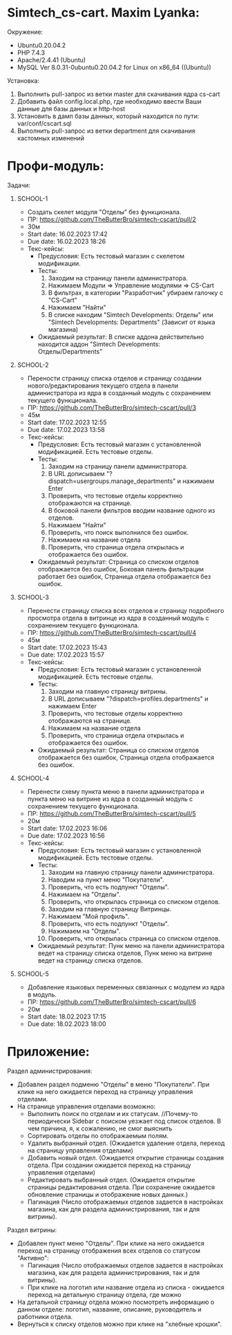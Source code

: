 # Simtech_cs-cart. Maxim Lyanka:
 
Окружение:
  - Ubuntu0.20.04.2
  - PHP 7.4.3
  - Apache/2.4.41 (Ubuntu)
  - MySQL Ver 8.0.31-0ubuntu0.20.04.2 for Linux on x86_64 ((Ubuntu))
  
Установка:
  1. Выполнить pull-запрос из ветки master для скачивания ядра cs-cart
  2. Добавить файл config.local.php, где необходимо ввести Ваши данные для базы данных и http-host
  3. Установить в дамп базы данных, который находится по пути: var/conf/cscart.sql
  4. Выполнить pull-запрос из ветки department для скачивания кастомных изменений
  
# Профи-модуль:
Задачи: 

  1. SCHOOL-1
     - Создать скелет модуля "Отделы" без функционала.
     - ПР: https://github.com/TheButterBro/simtech-cscart/pull/2
     - 30м
     - Start date: 16.02.2023 17:42
     - Due date: 16.02.2023 18:26
     - Текс-кейсы: 
       - Предусловия: Есть тестовый магазин с скелетом модификации.
       - Тесты: 
         1. Заходим на страницу панели администратора.
         2. Нажимаем Модули => Управление модулями => CS-Cart
         3. В фильтрах, в категории "Разработчик" убираем галочку с "CS-Cart"
         4. Нажимаем "Найти"
         5. В списке находим "Simtech Developments: Отделы" или "Simtech Developments: Departments" (Зависит от языка магазина)
       - Ожидаемый результат: В списке аддона действительно находится аддон "Simtech Developments: Отделы/Departments"
  
  2. SCHOOL-2
     - Перености страницу списка отделов и страницу создании нового/редактирования текущего отдела в панели администратора из ядра в созданный модуль с сохранением текущего функционала. 
     - ПР: https://github.com/TheButterBro/simtech-cscart/pull/3
     - 45м
     - Start date: 17.02.2023 12:55
     - Due date: 17.02.2023 13:58
     - Текс-кейсы:
       - Предусловия: Есть тестовый магазин с установленной модификацией. Есть тестовые отделы.
       - Тесты: 
         1. Заходим на страницу панели администратора.
         2. В URL дописываем "?dispatch=usergroups.manage_departments" и нажимаем Enter
         3. Проверить, что тестовые отделы корректнно отображаются на странице.
         4. В боковой панели фильтров вводим название одного из отделов.
         5. Нажимаем "Найти"
         6. Проверить, что поиск выполнился без ошибок.
         7. Нажимаем на название отдела
         8. Проверить, что страница отдела открылась и отображается без ошибок.
       - Ожидаемый результат: Страница со списком отделов отображается без ошибок, Боковая панель фильтрации работает без ошибок, Страница отдела отображается без ошибок.
   
  3. SCHOOL-3
     - Перенести страницу списка всех отделов и страницу подробного просмотра отдела в витринце из ядра в созданный модуль с сохранением текущего функционала.
     - ПР: https://github.com/TheButterBro/simtech-cscart/pull/4
     - 45м
     - Start date: 17.02.2023 15:43
     - Due date: 17.02.2023 15:57
     - Текс-кейсы:
       - Предусловия: Есть тестовый магазин с установленной модификацией. Есть тестовые отделы.
       - Тесты: 
         1. Заходим на главную страницу витрины.
         2. В URL дописываем "?dispatch=profiles.departments" и нажимаем Enter
         3. Проверить, что тестовые отделы корректнно отображаются на странице.
         4. Нажимаем на название отдела
         5. Проверить, что страница отдела открылась и отображается без ошибок.
       - Ожидаемый результат: Страница со списком отделов отображается без ошибок, Страница отдела отображается без ошибок.
  
  4. SCHOOL-4
     - Перенести схему пункта меню в панели администратора и пункта меню на витрине из ядра в созданный модуль с сохранением текущего функционала.
     - ПР: https://github.com/TheButterBro/simtech-cscart/pull/5
     - 20м
     - Start date: 17.02.2023 16:06
     - Due date: 17.02.2023 16:56
     - Текс-кейсы:
       - Предусловия: Есть тестовый магазин с установленной модификацией. Есть тестовые отделы.
       - Тесты: 
         1. Заходим на главную страницу панели администратора.
         2. Наводим на пункт меню "Покупатели".
         3. Проверить, что есть подпункт "Отделы".
         4. Нажимаем на "Отделы".
         5. Проверить, что открылась страница со списком отделов.
         6. Заходим на главную страницу Витринцы.
         2. Нажимаем "Мой профиль".
         3. Проверить, что есть подпункт "Отделы".
         4. Нажимаем на "Отделы".
         5. Проверить, что открылась страница со списком отделов.
       - Ожидаемый результат: Пунк меню на панели администратора ведет на страницу списка отделов, Пунк меню на витрине ведет на страницу списка отделов.
    
  5. SCHOOL-5
     - Добавление языковых переменных связанных с модулем из ядра в модуль.
     - ПР: https://github.com/TheButterBro/simtech-cscart/pull/6
     - 20м
     - Start date: 18.02.2023 17:15
     - Due date: 18.02.2023 18:00
    
# Приложение:
Раздел администрирования:

  - Добавлен раздел подменю "Отделы" в меню "Покупатели". При клике на него ожидается переход на страницу управления отделами.
  - На странице управления отделами возможно:
      - Выполнить поиск по отделам и их статусам. //Почему-то периодически Sidebar с поиском уезжает под список отделов. В чем причина, я, к сожалению, не смог выяснить
      - Сортировать отделы по отображаемым полям.
      - Удалить выбранный отдел. (Ожидается удаление отдела, переход на страницу управления отделами)
      - Добавить новый отдел. (Ожидается открытие страницы создания отдела. При создании ожидается переход на страницу управления отделами)
      - Редактировать выбранный отдел. (Ожидается открытие страницы редактирования отдела. При сохранение ожидается обновление страницы и отображение новых данных.)
      - Пагинация (Число отображаемых отделов задается в настройках магазина, как для раздела администрирования, так и для витрины).
      
Раздел витрины:

  - Добавлен пункт меню "Отделы". При клике на него ожидается переход на страницу отображения всех отделов со статусом "Активно":
      - Пагинация (Число отображаемых отделов задается в настройках магазина, как для раздела администрирования, так и для витрины).
      - При клике на логотип или название отдела из списка - ожидается переход на детальную страницу отдела, где можно 
  - На детальной страницу отдела можно посмотреть информацию о данном отделе: логотип, название, описание, руководитель и работники отдела.
  - Вернуться к списку отделов можно при клике на "хлебные крошки".

    
